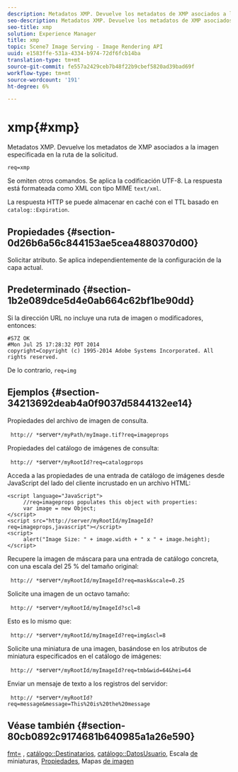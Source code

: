 ```yaml
---
description: Metadatos XMP. Devuelve los metadatos de XMP asociados a la imagen especificada en la ruta de la solicitud.
seo-description: Metadatos XMP. Devuelve los metadatos de XMP asociados a la imagen especificada en la ruta de la solicitud.
seo-title: xmp
solution: Experience Manager
title: xmp
topic: Scene7 Image Serving - Image Rendering API
uuid: e1583ffe-531a-4334-b974-72df6fcb14ba
translation-type: tm+mt
source-git-commit: fe557a2429ceb7b48f22b9cbef5820ad39bad69f
workflow-type: tm+mt
source-wordcount: '191'
ht-degree: 6%

---
```



# xmp{#xmp}

Metadatos XMP. Devuelve los metadatos de XMP asociados a la imagen especificada en la ruta de la solicitud.

`req=xmp`

Se omiten otros comandos. Se aplica la codificación UTF-8. La respuesta está formateada como XML con tipo MIME `text/xml`.

La respuesta HTTP se puede almacenar en caché con el TTL basado en `catalog::Expiration`.

## Propiedades {#section-0d26b6a56c844153ae5cea4880370d00}

Solicitar atributo. Se aplica independientemente de la configuración de la capa actual.

## Predeterminado {#section-1b2e089dce5d4e0ab664c62bf1be90dd}

Si la dirección URL no incluye una ruta de imagen o modificadores, entonces:

```
#S7Z OK 
#Mon Jul 25 17:28:32 PDT 2014 
copyright=Copyright (c) 1995-2014 Adobe Systems Incorporated. All rights reserved.
```

De lo contrario, `req=img`

## Ejemplos {#section-34213692deab4a0f9037d5844132ee14}

Propiedades del archivo de imagen de consulta.

` http:// *`server`*/myPath/myImage.tif?req=imageprops`

Propiedades del catálogo de imágenes de consulta:

` http:// *`server`*/myRootId?req=catalogprops`

Acceda a las propiedades de una entrada de catálogo de imágenes desde JavaScript del lado del cliente incrustado en un archivo HTML:

```
<script language="JavaScript"> 
     //req=imageprops populates this object with properties: 
     var image = new Object; 
</script> 
<script src="http://server/myRootId/myImageId?req=imageprops,javascript"></script> 
<script> 
     alert("Image Size: " + image.width + " x " + image.height); 
</script>
```

Recupere la imagen de máscara para una entrada de catálogo concreta, con una escala del 25 % del tamaño original:

` http:// *`server`*/myRootId/myImageId?req=mask&scale=0.25`

Solicite una imagen de un octavo tamaño:

` http:// *`server`*/myRootId/myImageId?scl=8`

Esto es lo mismo que:

` http:// *`server`*/myRootId/myImageId?req=img&scl=8`

Solicite una miniatura de una imagen, basándose en los atributos de miniatura especificados en el catálogo de imágenes:

` http:// *`server`*/myRootId/myImageId?req=tmb&wid=64&hei=64`

Enviar un mensaje de texto a los registros del servidor:

` http:// *`server`*/myRootId?req=message&message=This%20is%20the%20message`

## Véase también {#section-80cb0892c9174681b640985a1a26e590}

[fmt=](../../../../../../is-api/http-ref/image-serving-api-ref/c-http-protocol-reference/c-command-reference/r-is-http-fmt.md#reference-cdf10043423b45ba9fe15157fb3ae37a) ,  [catálogo::Destinatarios](/help/aem-is-ir-api/is-api/image-catalog/image-serving-api-ref/c-image-catalog-reference/c-image-svg-data-reference/c-image-data-reference/r-targets-cat.md),  [catálogo::DatosUsuario](/help/aem-is-ir-api/is-api/image-catalog/image-serving-api-ref/c-image-catalog-reference/c-image-svg-data-reference/c-image-data-reference/r-userdata-cat.md), Escala [ de ](../../../../../../is-api/http-ref/image-serving-api-ref/c-http-protocol-reference/c-notes-on-server-behavior/r-thumbnail-scaling.md#reference-0f71817f721d4913b34816758d69b07f)miniaturas,  [Propiedades](../../../../../../is-api/http-ref/image-serving-api-ref/c-http-protocol-reference/c-response-data/c-properties/c-properties.md#concept-49c609fd6de942cab422ee412353c9d9), Mapas  [de imagen](../../../../../../is-api/http-ref/image-serving-api-ref/c-http-protocol-reference/c-syntax-and-features/r-image-maps.md#reference-ff7d1bac2a064104b0c508a81316fdab)
